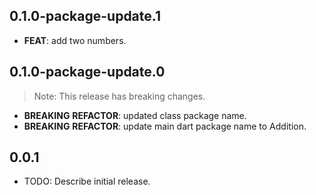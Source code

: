 ## 0.1.0-package-update.1

 - **FEAT**: add two numbers.

## 0.1.0-package-update.0

> Note: This release has breaking changes.

 - **BREAKING** **REFACTOR**: updated class package name.
 - **BREAKING** **REFACTOR**: update main dart package name to Addition.

## 0.0.1

* TODO: Describe initial release.
